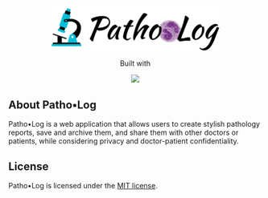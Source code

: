 <p align="center">
	<a href="https://www.patho-log.com" target="_blank">
		<img src="/public/img/logo/pl-logo.png" width="333" />
	</a>
</p>

<p align="center">Built with</p>
<p align="center">
	<a href="https://laravel.com" target="_blank">
		<img src="https://raw.githubusercontent.com/laravel/art/master/logo-lockup/5%20SVG/2%20CMYK/1%20Full%20Color/laravel-logolockup-cmyk-red.svg" width="185">
	</a>
</p>



## About Patho&bull;Log

Patho&bull;Log is a web application that allows users to create stylish pathology reports, save and archive them, and share them with other doctors or patients, while considering privacy and doctor-patient confidentiality. 
<!--
such as:

- [Simple, fast routing engine](https://laravel.com/docs/routing).
- [Powerful dependency injection container](https://laravel.com/docs/container).
- Multiple back-ends for [session](https://laravel.com/docs/session) and [cache](https://laravel.com/docs/cache) storage.
- Expressive, intuitive [database ORM](https://laravel.com/docs/eloquent).
- Database agnostic [schema migrations](https://laravel.com/docs/migrations).
- [Robust background job processing](https://laravel.com/docs/queues).
- [Real-time event broadcasting](https://laravel.com/docs/broadcasting).

Laravel is accessible, powerful, and provides tools required for large, robust applications.
-->

## License

Patho&bull;Log is licensed under the [MIT license](https://opensource.org/licenses/MIT).
